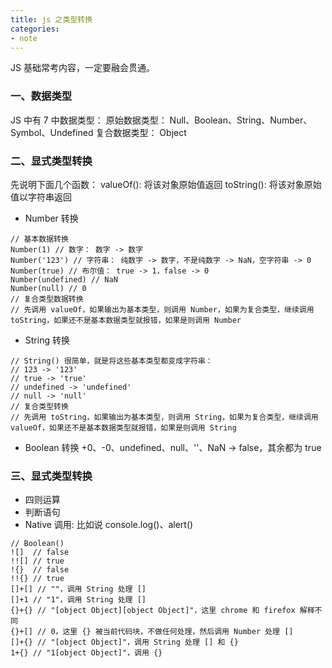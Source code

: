 ```yaml
---
title: js 之类型转换
categories:
- note
---
```

JS 基础常考内容，一定要融会贯通。
<!--more-->
### 一、数据类型
JS 中有 7 中数据类型：
原始数据类型： Null、Boolean、String、Number、Symbol、Undefined
复合数据类型： Object
### 二、显式类型转换
先说明下面几个函数：
valueOf(): 将该对象原始值返回
toString(): 将该对象原始值以字符串返回
- Number 转换
```
// 基本数据转换
Number(1) // 数字： 数字 -> 数字
Number('123') // 字符串： 纯数字 -> 数字，不是纯数字 -> NaN，空字符串 -> 0
Number(true) // 布尔值： true -> 1，false -> 0
Number(undefined) // NaN
Number(null) // 0
// 复合类型数据转换
// 先调用 valueOf，如果输出为基本类型，则调用 Number，如果为复合类型，继续调用 toString，如果还不是基本数据类型就报错，如果是则调用 Number
```
- String 转换
```
// String() 很简单，就是将这些基本类型都变成字符串：
// 123 -> '123'
// true -> 'true'
// undefined -> 'undefined'
// null -> 'null'
// 复合类型转换
// 先调用 toString，如果输出为基本类型，则调用 String，如果为复合类型，继续调用 valueOf，如果还不是基本数据类型就报错，如果是则调用 String
```
- Boolean 转换
+0、-0、undefined、null、''、NaN -> false，其余都为 true

### 三、显式类型转换
- 四则运算
- 判断语句
- Native 调用: 比如说 console.log()、alert()

```
// Boolean()
![]  // false
!![] // true
!{}  // false
!!{} // true
[]+[] // ""，调用 String 处理 []
[]+1 // "1"，调用 String 处理 []
{}+{} // "[object Object][object Object]"，这里 chrome 和 firefox 解释不同
{}+[] // 0，这里 {} 被当前代码块，不做任何处理，然后调用 Number 处理 []
[]+{} // "[object Object]"，调用 String 处理 [] 和 {}
1+{} // "1[object Object]"，调用 {}
```
